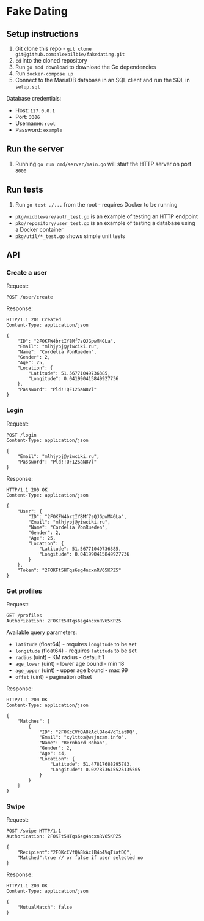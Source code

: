 # Fake Dating

## Setup instructions

1. Git clone this repo - `git clone git@github.com:alexbilbie/fakedating.git`
2. `cd` into the cloned repository
3. Run `go mod download` to download the Go dependencies
4. Run `docker-compose up`
5. Connect to the MariaDB database in an SQL client and run the SQL in `setup.sql`

Database credentials:
* Host: `127.0.0.1`
* Port: `3306`
* Username: `root`
* Password: `example`

## Run the server

1. Running `go run cmd/server/main.go` will start the HTTP server on port `8000`

## Run tests

1. Run `go test ./...` from the root - requires Docker to be running

* `pkg/middleware/auth_test.go` is an example of testing an HTTP endpoint
* `pkg/repository/user_test.go` is an example of testing a database using a Docker container
* `pkg/util/*_test.go` shows simple unit tests

## API

### Create a user

Request: 

```
POST /user/create
```

Response:

```
HTTP/1.1 201 Created
Content-Type: application/json

{
    "ID": "2FOKFW4brtIY8Mf7sQJGpwM4GLa",
    "Email": "mlhjypj@yiwciki.ru",
    "Name": "Cordelia VonRueden",
    "Gender": 2,
    "Age": 25,
    "Location": {
        "Latitude": 51.56771049736385,
        "Longitude": 0.041990415849927736
    },
    "Password": "Pld!!QF12SaN8Vl"
}
```

### Login

Request:

```
POST /login
Content-Type: application/json

{
    "Email": "mlhjypj@yiwciki.ru",
    "Password": "Pld!!QF12SaN8Vl"
}
```

Response:

```
HTTP/1.1 200 OK
Content-Type: application/json

{
    "User": {
        "ID": "2FOKFW4brtIY8Mf7sQJGpwM4GLa",
        "Email": "mlhjypj@yiwciki.ru",
        "Name": "Cordelia VonRueden",
        "Gender": 2,
        "Age": 25,
        "Location": {
            "Latitude": 51.56771049736385,
            "Longitude": 0.041990415849927736
        }
    },
    "Token": "2FOKFt5HTqs6sg4ncxnRV65KPZ5"
}
```

### Get profiles

Request:

```
GET /profiles
Authorization: 2FOKFt5HTqs6sg4ncxnRV65KPZ5
```

Available query parameters:

* `latitude` (float64) - requires `longitude` to be set
* `longitude` (float64) - requires `latitude` to be set
* `radius` (uint) - KM radius - default 1
* `age_lower` (uint) - lower age bound - min 18
* `age_upper` (uint) - upper age bound - max 99
* `offet` (uint) - pagination offset

Response:

```
HTTP/1.1 200 OK
Content-Type: application/json

{
    "Matches": [
        {
            "ID": "2FOKcCVfQA8kAclB4o4VqTiatDQ",
            "Email": "xylttoa@wsjncam.info",
            "Name": "Bernhard Rohan",
            "Gender": 2,
            "Age": 44,
            "Location": {
                "Latitude": 51.47817688295783,
                "Longitude": 0.027873615525135505
            }
        }
    ]
}
```

### Swipe

Request:

```
POST /swipe HTTP/1.1
Authorization: 2FOKFt5HTqs6sg4ncxnRV65KPZ5

{
    "Recipient":"2FOKcCVfQA8kAclB4o4VqTiatDQ", 
    "Matched":true // or false if user selected no
}
```

Response:

```
HTTP/1.1 200 OK
Content-Type: application/json

{
    "MutualMatch": false
}
```
